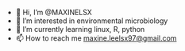 - 👋 Hi, I’m @MAXINELSX
- 👀 I’m interested in environmental microbiology
- 🌱 I’m currently learning linux, R, python
- 📫 How to reach me maxine.leelsx97@gmail.com

<!---
MAXINELSX/MAXINELSX is a ✨ special ✨ repository because its `README.md` (this file) appears on your GitHub profile.
You can click the Preview link to take a look at your changes.
--->
